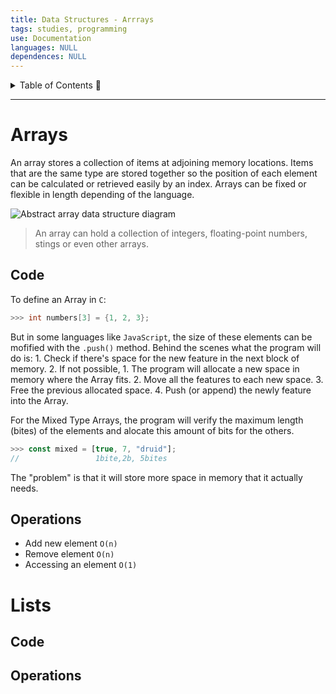 ```yaml
---
title: Data Structures - Arrrays
tags: studies, programming
use: Documentation
languages: NULL
dependences: NULL
---
```


<details> <summary>Table of Contents 🔖</summary>

- [Arrays](#arrays)
	- [Code](#code)
	- [Operations](#operations)
- [Lists](#lists)
	- [Code](#code-1)
	- [Operations](#operations-1)

</details>

---

# Arrays

An array stores a collection of items at adjoining memory locations. Items that are the same type are stored together so the position of each element can be calculated or retrieved easily by an index. Arrays can be fixed or flexible in length depending of the language.

![Abstract array data structure diagram](https://cdn.ttgtmedia.com/rms/onlineimages/sqlserver-one_dimensional_array_four_elements-f_mobile.png)
> An array can hold a collection of integers, floating-point numbers, stings or even other arrays.

## Code

To define an Array in `C`:
```c
>>> int numbers[3] = {1, 2, 3};
```

But in some languages like `JavaScript`, the size of these elements can be mofified with the `.push()` method. Behind the scenes what the program will do is:
	1. Check if there's space for the new feature in the next block of memory. 
	2. If not possible,
		1. The program will allocate a new space in memory where the Array fits.
		2. Move all the features to each new space.
		3. Free the previous allocated space.
		4. Push (or append) the newly feature into the Array. 


For the Mixed Type Arrays, the program will verify the maximum length (bites) of the elements and alocate this amount of bits for the others.

```javascript
>>> const mixed = [true, 7, "druid"];
//			       1bite,2b, 5bites
```

The "problem" is that it will store more space in memory that it actually needs.

## Operations
- Add new element `O(n)`
- Remove element `O(n)`
- Accessing an element `O(1)`

# Lists
## Code
## Operations